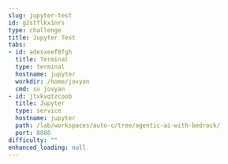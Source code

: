 ```yaml
---
slug: jupyter-test
id: g2stflkx1nrs
type: challenge
title: Jupyter Test
tabs:
- id: adesxeef8fgh
  title: Terminal
  type: terminal
  hostname: jupyter
  workdir: /home/jovyan
  cmd: su jovyan
- id: jtxkvqtzcoob
  title: Jupyter
  type: service
  hostname: jupyter
  path: /lab/workspaces/auto-c/tree/agentic-ai-with-bedrock/
  port: 8888
difficulty: ""
enhanced_loading: null
---
```

